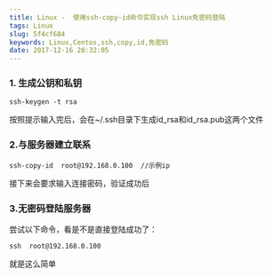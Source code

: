 ```yaml
---
title: Linux -  使用ssh-copy-id命令实现ssh Linux免密码登陆
tags: Linux
slug: 5f4cf684
keywords: Linux,Centos,ssh,copy,id,免密码
date: 2017-12-16 20:32:05
---
```


### 1. 生成公钥和私钥
```
ssh-keygen -t rsa
```
按照提示输入完后，会在~/.ssh目录下生成id_rsa和id_rsa.pub这两个文件

### 2.与服务器建立联系
```
ssh-copy-id  root@192.168.0.100  //示例ip
```
接下来会要求输入连接密码，验证成功后

### 3.无密码登陆服务器

尝试以下命令，看是不是直接登陆成功了：
```
ssh  root@192.168.0.100
```

就是这么简单